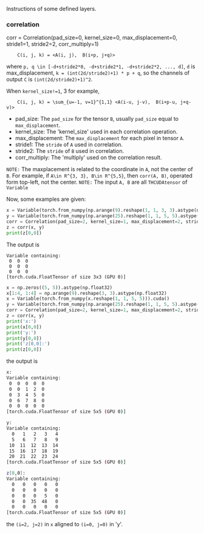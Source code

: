 Instructions of some defined layers.

### correlation
corr = Correlation(pad_size=0, kernel_size=0, max_displacement=0, stride1=1, stride2=2, corr_multiply=1)

```
    C(i, j, k) = <A(i, j),  B(i+p, j+q)>
```
where `p, q \in [-d+stride2*0, -d+stride2*1, -d+stride2*2, ..., d]`, `d` is max_displacement, 
`k = (int(2d/stride2)+1) * p + q`, so the channels of output `C` is `(int(2d/stride2)+1)^2`.

When `kernel_size!=1`, 3 for example, 

```
    C(i, j, k) = \sum_{u=-1, v=1}^{1,1} <A(i-u, j-v),  B(i+p-u, j+q-v)>
```


 - pad_size:            The `pad_size` for the tensor `B`, usually `pad_size` equal to `max_displacement`. 
 - kernel_size:         The 'kernel_size' used in each correlation operation.
 - max_displacement:    The `max_displacement` for each pixel in tensor `A`.
 - stride1:             The `stride` of `A` used in correlation.
 - stride2:             The `stride` of `B` used in correlation.
 - corr_multiply:       The 'multiply' used on the correlation result.
 
 `NOTE:`  The maxplacement is related to the coordinate in `A`, not the center of `B`. For example, if `A\in R^{3, 3}, B\in R^{5,5}`,
 then `corr(A, B)`, operated form top-left, not the center.
 `NOTE:` The input `A, B` are all `THCUDAtensor` of `Variable`
 
 Now, some examples are given:
 ```python
x = Variable(torch.from_numpy(np.arange(9).reshape(1, 1, 3, 3).astype(np.float32))).cuda()
y = Variable(torch.from_numpy(np.arange(25).reshape(1, 1, 5, 5).astype(np.float32))).cuda()
corr = Correlation(pad_size=2, kernel_size=1, max_displacement=2, stride1=1, stride2=1)
z = corr(x, y)
print(z[0,0])
```
The output is
```
Variable containing:
 0  0  0
 0  0  0
 0  0  0
[torch.cuda.FloatTensor of size 3x3 (GPU 0)]
```

```python
x = np.zeros((5, 5)).astype(np.float32)
x[1:4, 1:4] = np.arange(9).reshape(3, 3).astype(np.float32)
x = Variable(torch.from_numpy(x.reshape(1, 1, 5, 5))).cuda()
y = Variable(torch.from_numpy(np.arange(25).reshape(1, 1, 5, 5).astype(np.float32))).cuda()
corr = Correlation(pad_size=2, kernel_size=1, max_displacement=2, stride1=1, stride2=1)
z = corr(x, y)
print('x:')
print(x[0,0])
print('y:')
print(y[0,0])
print('z[0,0]:')
print(z[0,0])
```
the output is 
```sh
x:
Variable containing:
 0  0  0  0  0
 0  0  1  2  0
 0  3  4  5  0
 0  6  7  8  0
 0  0  0  0  0
[torch.cuda.FloatTensor of size 5x5 (GPU 0)]

y:
Variable containing:
  0   1   2   3   4
  5   6   7   8   9
 10  11  12  13  14
 15  16  17  18  19
 20  21  22  23  24
[torch.cuda.FloatTensor of size 5x5 (GPU 0)]

z[0,0]:
Variable containing:
  0   0   0   0   0
  0   0   0   0   0
  0   0   0   5   0
  0   0  35  48   0
  0   0   0   0   0
[torch.cuda.FloatTensor of size 5x5 (GPU 0)]
``` 
the `(i=2, j=2)` in `x`  aligned to `(i=0, j=0)` in 'y'.